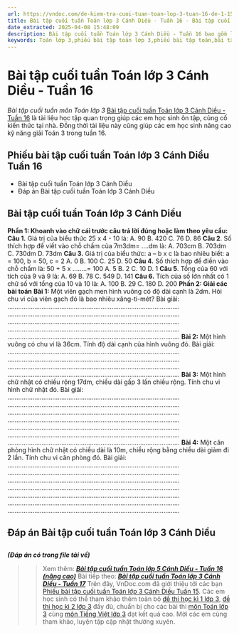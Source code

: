 ```yaml
---
url: https://vndoc.com/de-kiem-tra-cuoi-tuan-toan-lop-3-tuan-16-de-1-152066
title: Bài tập cuối tuần Toán lớp 3 Cánh Diều - Tuần 16 - Bài tập cuối tuần môn Toán lớp 3 - VnDoc.com
date_extracted: 2025-04-08 15:48:09
description: Bài tập cuối tuần Toán lớp 3 Cánh Diều - Tuần 16 bao gồm lời giải chi tiết cho từng bài tập giúp các em học sinh ôn tập, nâng cao kỹ năng giải Toán lớp 3 của mình.
keywords: Toán lớp 3,phiếu bài tập toán lớp 3,phiếu bài tập toán,bài tập cuối tuần,phiếu bài tập cuối tuần lớp 3,bài tập cuối tuần lớp 3,phiếu bài tập cuối tuần lớp 3 có lời giải,đáp án phiếu bài tập cuối tuần lớp 3,toán nâng cao lớp 3,toán 3 cánh diều tuần 16,bài tập Toán lớp 3,giải Toán lớp 3,giải bài tập Toán lớp 3,bài tập cuối tuần lớp 3 tuần 16,Bài tập cuối tuần Toán lớp 3 Cánh Diều,Bài tập cuối tuần Toán lớp 3 Cánh Diều tuần 16,bài tập cuối tuần toán 3 cánh diều
---
```


# Bài tập cuối tuần Toán lớp 3 Cánh Diều - Tuần 16
 _Bài tập cuối tuần môn Toán lớp 3_
[Bài tập cuối tuần Toán lớp 3 Cánh Diều - Tuần 16](<https://vndoc.com/de-kiem-tra-cuoi-tuan-toan-lop-3-tuan-16-de-1-152066>) là tài liệu học tập quan trọng giúp các em học sinh ôn tập, củng cố kiến thức tại nhà. Đồng thời tài liệu này cũng giúp các em học sinh nâng cao kỹ năng giải Toán 3 trong tuần 16.
## Phiếu bài tập cuối tuần Toán lớp 3 Cánh Diều Tuần 16
  * Bài tập cuối tuần Toán lớp 3 Cánh Diều
  * Đáp án Bài tập cuối tuần Toán lớp 3 Cánh Diều

## Bài tập cuối tuần Toán lớp 3 Cánh Diều
**Phần 1: Khoanh vào chữ cái trước câu trả lời đúng hoặc làm theo yêu cầu:**
**Câu 1.** Giá trị của biểu thức 25 x 4 - 10 là:
A. 90
B. 420
C. 76
D. 86
**Câu 2**. Số thích hợp để viết vào chỗ chấm của 7m3dm= ….dm là:
A. 703cm
B. 703dm
C. 730dm
D. 73dm
**Câu 3.** Giá trị của biểu thức: a – b x c là bao nhiêu biết:
a = 100, b = 50, c = 2
A. 0
B. 100
C. 25
D. 50
**Câu 4.** Số thích hợp để điền vào chỗ chấm là: 50 + 5 x ……..= 100
A. 5
B. 2
C. 10
D. 1
**Câu 5**. Tổng của 60 với tích của 9 và 9 là:
A. 69
B. 78
C. 549
D. 141
**Câu 6.** Tích của số lớn nhất có 1 chữ số với tổng của 10 và 10 là:
A. 100
B. 29
C. 180
D. 200
**Phần 2: Giải các bài toán**
**Bài 1:** Một viên gạch men hình vuông có độ dài cạnh là 2dm. Hỏi chu vi của viên gạch đó là bao nhiêu xăng-ti-mét?
Bài giải:
…………………………………………………………………………………...
…………………………………………………………………………………...
…………………………………………………………………………………...
…………………………………………………………………………………...
…………………………………………………………………………………...
**Bài 2:** Một hình vuông có chu vi là 36cm. Tính độ dài cạnh của hình vuông đó.
Bài giải:
…………………………………………………………………………………...
…………………………………………………………………………………...
…………………………………………………………………………………...
…………………………………………………………………………………...
**Bài 3:** Một hình chữ nhật có chiều rộng 17dm, chiều dài gấp 3 lần chiều rộng. Tính chu vi hình chữ nhật đó.
Bài giải:
…………………………………………………………………………………...
…………………………………………………………………………………...
…………………………………………………………………………………...
…………………………………………………………………………………...
…………………………………………………………………………………...
…………………………………………………………………………………...
…………………………………………………………………………………...
**Bài 4:** Một căn phòng hình chữ nhật có chiều dài là 10m, chiều rộng bằng chiều dài giảm đi 2 lần. Tính chu vi căn phòng đó.
Bài giải:
…………………………………………………………………………………...
…………………………………………………………………………………...
…………………………………………………………………………………...
…………………………………………………………………………………...
…………………………………………………………………………………...
…………………………………………………………………………………...
…………………………………………………………………………………...
## **Đáp án Bài tập cuối tuần Toán lớp 3 Cánh Diều**
## 
 _**\(Đáp án có trong file tải về\)**_
>> Xem thêm: [_**Bài tập cuối tuần Toán lớp 5 Cánh Diều - Tuần 16 \(nâng cao\)**_](<https://vndoc.com/phieu-bai-tap-cuoi-tuan-lop-3-tuan-16-154541>)
>> Bài tiếp theo: **_[Bài tập cuối tuần Toán lớp 3 Cánh Diều - Tuần 17](<https://vndoc.com/de-kiem-tra-cuoi-tuan-toan-lop-3-tuan-17-de-1-152090>)_**
Trên đây, VnDoc.com đã giới thiệu tới các bạn[ Phiếu bài tập cuối tuần Toán lớp 3 Cánh Diều Tuần 15](<https://vndoc.com/de-kiem-tra-cuoi-tuan-toan-lop-3-tuan-15-de-2-152060>). Các em học sinh có thể tham khảo thêm toàn bộ [đề thi học kì 1 lớp 3](<https://vndoc.com/de-thi-hoc-ki-1-lop3>), [đề thi học kì 2 lớp 3](<https://vndoc.com/de-thi-hoc-ki-2-lop3>) đầy đủ, chuẩn bị cho các bài thi [môn Toán lớp 3](<https://vndoc.com/toan-lop3>) cùng [môn Tiếng Việt lớp 3](<https://vndoc.com/tieng-viet-lop3>) đạt kết quả cao. Mời các em cùng tham khảo, luyện tập cập nhật thường xuyên.
